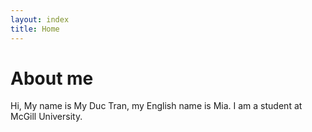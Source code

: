 ```yaml
---
layout: index
title: Home
---
```

# About me 
Hi, My name is My Duc Tran, my English name is Mia. I am a student at McGill University. 
